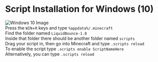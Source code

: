 # Script Installation for Windows (10) <br />
![Windows 10 Image](https://aughton-ormskirk-u3a.co.uk/wp-content/uploads/2016/01/windows-10-logo.png)<br />
Press the `WIN`+`R` keys and type `%appdata%/.minecraft`<br />
Find the folder named `LiquidBounce-1.8`<br />
Inside that folder there should be another folder named `scripts`<br />
Drag your script in, then go into Minecraft and type `.scripts reload`<br />
To enable the script type `.scripts enable ScriptNameHere`<br />
Alternatively, you can type  `.scripts reload`
